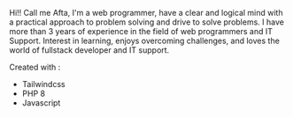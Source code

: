 Hi!! Call me Afta, I'm a web programmer, have a clear and logical mind with a practical approach to problem solving and drive to solve problems. I have more than 3 years of experience in the field of web programmers and IT Support. Interest in learning, enjoys overcoming challenges, and loves the world of fullstack developer and IT support.

Created with :
- Tailwindcss
- PHP 8
- Javascript
